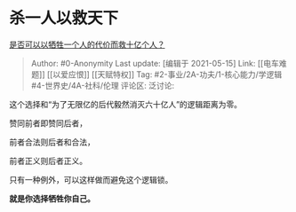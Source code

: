 # 杀一人以救天下
[是否可以以牺牲一个人的代价而救十亿个人？](https://www.zhihu.com/question/382523269/answer/1853073844)

> Author: #0-Anonymity
> Last update: [编辑于 2021-05-15]
> Link: [[电车难题]] [[以爱应恨]] [[天赋特权]]
> Tag: #2-事业/2A-功夫/1-核心能力/学逻辑 #4-世界史/4A-社科/伦理
> 评论区:
> 泛讨论:

这个选择和“为了无限亿的后代毅然消灭六十亿人”的逻辑距离为零。

赞同前者即赞同后者，

前者合法则后者和合法，

前者正义则后者正义。

只有一种例外，可以这样做而避免这个逻辑锁。

**就是你选择牺牲你自己。**
